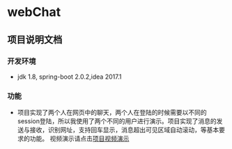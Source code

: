 # webChat
## 项目说明文档
### 开发环境 
* jdk 1.8, spring-boot 2.0.2,idea 2017.1
### 功能
*  项目实现了两个人在网页中的聊天，两个人在登陆的时候需要以不同的session登陆，所以我使用了两个不同的用户进行演示。项目实现了消息的发送与接收，识别网址，支持回车显示，消息超出可见区域自动滚动，等基本要求的功能。
视频演示请点击[项目视频演示](https://github.com/15130140362/webChat/blob/master/demovideo/%E4%BD%9C%E5%93%81%E8%A7%86%E9%A2%91.mp4)
